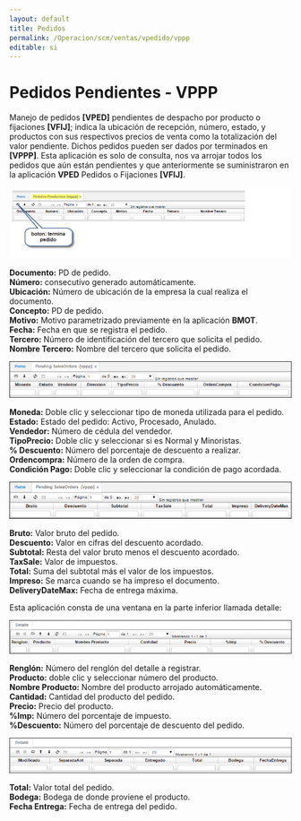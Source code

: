 ```yaml
---
layout: default
title: Pedidos
permalink: /Operacion/scm/ventas/vpedido/vppp
editable: si
---
```


# Pedidos Pendientes - VPPP

Manejo de pedidos **[VPED]** pendientes de despacho por producto o fijaciones **[VFIJ]**; indica la ubicación de recepción, número, estado, y productos con sus respectivos precios de venta como la totalización del valor pendiente. Dichos pedidos pueden ser dados por terminados en **[VPPP]**. Esta aplicación es solo de consulta, nos va arrojar todos los pedidos que aún están pendientes y que anteriormente se suministraron en la aplicación **VPED** Pedidos o Fijaciones **[VFIJ]**.  


![](vppp1.png)

**Documento:** PD de pedido.  
**Número:** consecutivo generado automáticamente.  
**Ubicación:** Número de ubicación de la empresa la cual realiza el documento.  
**Concepto:** PD de pedido.  
**Motivo:** Motivo parametrizado previamente en la aplicación **BMOT**.  
**Fecha:** Fecha en que se registra el pedido.  
**Tercero:** Número de identificación del tercero que solicita el pedido.  
**Nombre Tercero:** Nombre del tercero que solicita el pedido.  

![](vppp2.png)

**Moneda:** Doble clic y seleccionar tipo de moneda utilizada para el pedido.  
**Estado:** Estado del pedido: Activo, Procesado, Anulado.  
**Vendedor:** Número de cédula del vendedor.  
**TipoPrecio:** Doble clic y seleccionar si es Normal y Minoristas.  
**% Descuento:** Número del porcentaje de descuento a realizar.  
**Ordencompra:** Número de la orden de compra.  
**Condición Pago:** Doble clic y seleccionar la condición de pago acordada.  

![](vppp3.png)

**Bruto:** Valor bruto del pedido.  
**Descuento:** Valor en cifras del descuento acordado.  
**Subtotal:** Resta del valor bruto menos el descuento acordado.  
**TaxSale:** Valor de impuestos.  
**Total:** Suma del subtotal más el valor de los impuestos.  
**Impreso:** Se marca cuando se ha impreso el documento.  
**DeliveryDateMax:** Fecha de entrega máxima.  

Esta aplicación consta de una ventana en la parte inferior llamada detalle:

![](vppp4.png)

**Renglón:** Número del renglón del detalle a registrar.  
**Producto:** doble clic y seleccionar número del producto.  
**Nombre Producto:** Nombre del producto arrojado automáticamente.  
**Cantidad:** Cantidad del producto del pedido.  
**Precio:** Precio del producto.  
**%Imp:** Número del porcentaje de impuesto.  
**%Descuento:** Número del porcentaje de descuento del pedido.  

![](vppp5.png)

**Total:** Valor total del pedido.  
**Bodega:**  Bodega de donde proviene el producto.  
**Fecha Entrega:** Fecha de entrega del pedido.  







